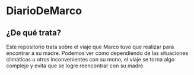 # DiarioDeMarco
## ¿De qué trata?
Este repositorio trata sobre el viaje que Marco tuvo que realizar para encontrar a su madre. Podemos ver como dependiendo de las situaciones climáticas u otros inconvenientes con su mono, el viaje se torna algo complejo y evita que se logre reencontrar con su madre.
